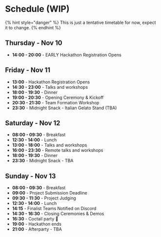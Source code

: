 # Schedule (WIP)

{% hint style="danger" %}
This is just a tentative timetable for now, expect it to change.
{% endhint %}

## Thursday - Nov 10

* **14:00 - 20:00** - EARLY Hackathon Registration Opens

## Friday - Nov 11

* **13:00** - Hackathon Registration Opens
* **14:30 - 23:00** - Talks and workshops
* **18:00 - 19:30** - Dinner
* **19:00 - 20:30** - Opening Ceremony & Kickoff
* **20:30 - 21:30** - Team Formation Workshop
* **23:30** - Midnight Snack - Italian Gelato Stand (TBA)

## Saturday - Nov 12

* **08:00 - 09:30** - Breakfast
* **12:30 - 14:00** - Lunch
* **13:00 - 18:00** - Talks and workshops
* **16:00 - 23:30** - Remote talks and workshops
* **18:00 - 19:30** - Dinner
* **23:30** - Midnight Snack - TBA

## Sunday - Nov 13

* **08:00 - 09:30** - Breakfast
* **09:00** - Project Submission Deadline
* **09:30 - 11:30** - Project Judging
* **12:30 - 14:00** - Lunch
* **14:15** - Finalist Teams Notified on Discord
* **14:30 - 16:30** - Closing Ceremonies & Demos
* **16:30** - Coctail party 🎉
* **19:00** - Hackathon ends
* **21:00** - Afterparty - TBA
